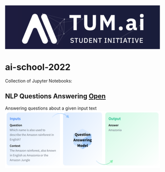 ![logo](./images/tum-ai-logo.png)

# ai-school-2022

Collection of Jupyter Notebooks:

## NLP Questions Answering [Open](./notebooks/nlp.jpnb)

Answering questions about a given input text
![nlp](./images/nlp-question-answering-model-in-and-output.png)
